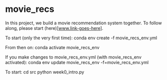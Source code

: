 # movie_recs
In this project, we build a movie recommendation system together. To follow
along, please start (here)[www.link-goes-here].

To start (only the very first time):
conda env create -f movie_recs_env.yml

From then on:
conda activate movie_recs_env

If you make changes to movie_recs_env.yml (with movie_recs_env activated):
conda env update movie_recs_env -f=movie_recs_env.yml

To start:
cd src
python week0_intro.py
